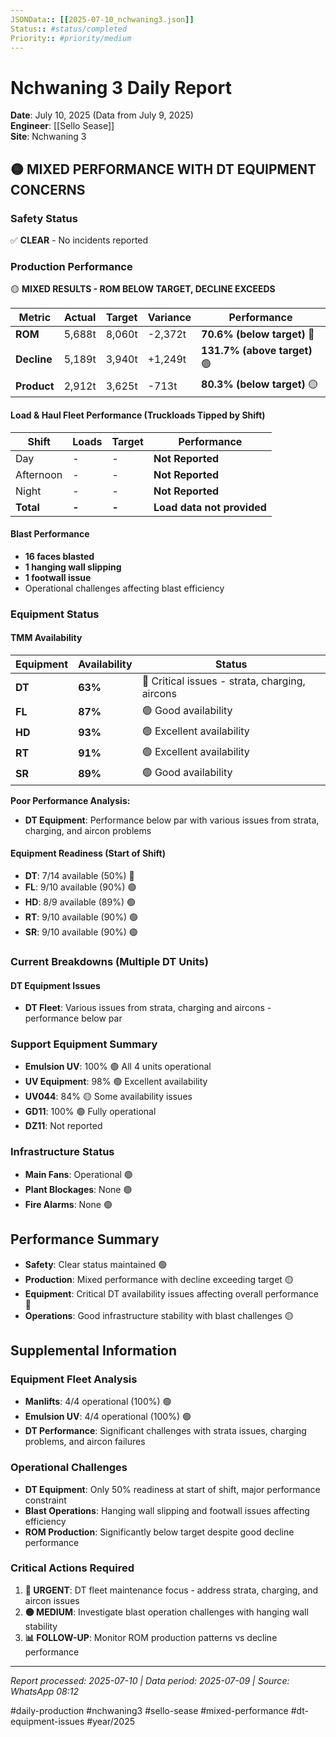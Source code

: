 ```yaml
---
JSONData:: [[2025-07-10_nchwaning3.json]]
Status:: #status/completed
Priority:: #priority/medium
---
```


# Nchwaning 3 Daily Report
**Date**: July 10, 2025 (Data from July 9, 2025)  
**Engineer**: [[Sello Sease]]  
**Site**: Nchwaning 3  

## 🟡 MIXED PERFORMANCE WITH DT EQUIPMENT CONCERNS

### Safety Status
✅ **CLEAR** - No incidents reported

### Production Performance
🟡 **MIXED RESULTS - ROM BELOW TARGET, DECLINE EXCEEDS**

| Metric | Actual | Target | Variance | Performance |
|--------|--------|--------|----------|-------------|
| **ROM** | 5,688t | 8,060t | -2,372t | **70.6% (below target)** 🔴 |
| **Decline** | 5,189t | 3,940t | +1,249t | **131.7% (above target)** 🟢 |
| **Product** | 2,912t | 3,625t | -713t | **80.3% (below target)** 🟡 |

#### Load & Haul Fleet Performance (Truckloads Tipped by Shift)
| Shift | Loads | Target | Performance |
|-------|-------|--------|-------------|
| Day | - | - | **Not Reported** |
| Afternoon | - | - | **Not Reported** |
| Night | - | - | **Not Reported** |
| **Total** | **-** | **-** | **Load data not provided** |

#### Blast Performance
- **16 faces blasted**
- **1 hanging wall slipping**
- **1 footwall issue**
- Operational challenges affecting blast efficiency

### Equipment Status

#### TMM Availability
| Equipment | Availability | Status |
|-----------|-------------|---------|
| **DT** | **63%** | 🔴 Critical issues - strata, charging, aircons |
| **FL** | **87%** | 🟢 Good availability |
| **HD** | **93%** | 🟢 Excellent availability |
| **RT** | **91%** | 🟢 Excellent availability |
| **SR** | **89%** | 🟢 Good availability |

**Poor Performance Analysis:**
- **DT Equipment**: Performance below par with various issues from strata, charging, and aircon problems

#### Equipment Readiness (Start of Shift)
- **DT**: 7/14 available (50%) 🔴
- **FL**: 9/10 available (90%) 🟢
- **HD**: 8/9 available (89%) 🟢
- **RT**: 9/10 available (90%) 🟢
- **SR**: 9/10 available (90%) 🟢

### Current Breakdowns (Multiple DT Units)

#### DT Equipment Issues
- **DT Fleet**: Various issues from strata, charging and aircons - performance below par

### Support Equipment Summary
- **Emulsion UV**: 100% 🟢 All 4 units operational
- **UV Equipment**: 98% 🟢 Excellent availability
- **UV044**: 84% 🟡 Some availability issues
- **GD11**: 100% 🟢 Fully operational
- **DZ11**: Not reported

### Infrastructure Status
- **Main Fans**: Operational 🟢
- **Plant Blockages**: None 🟢
- **Fire Alarms**: None 🟢

## Performance Summary
- **Safety**: Clear status maintained 🟢
- **Production**: Mixed performance with decline exceeding target 🟡
- **Equipment**: Critical DT availability issues affecting overall performance 🔴
- **Operations**: Good infrastructure stability with blast challenges 🟡

## Supplemental Information

### Equipment Fleet Analysis
- **Manlifts**: 4/4 operational (100%) 🟢
- **Emulsion UV**: 4/4 operational (100%) 🟢
- **DT Performance**: Significant challenges with strata issues, charging problems, and aircon failures

### Operational Challenges
- **DT Equipment**: Only 50% readiness at start of shift, major performance constraint
- **Blast Operations**: Hanging wall slipping and footwall issues affecting efficiency
- **ROM Production**: Significantly below target despite good decline performance

### Critical Actions Required
1. **🔴 URGENT**: DT fleet maintenance focus - address strata, charging, and aircon issues
2. **🟡 MEDIUM**: Investigate blast operation challenges with hanging wall stability
3. **📊 FOLLOW-UP**: Monitor ROM production patterns vs decline performance

---
*Report processed: 2025-07-10 | Data period: 2025-07-09 | Source: WhatsApp 08:12*

#daily-production #nchwaning3 #sello-sease #mixed-performance #dt-equipment-issues #year/2025